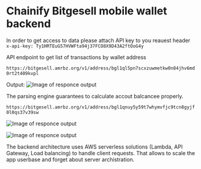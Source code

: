 
# Chainify Bitgesell mobile wallet backend

In order to get access to data please attach API key to you reauest header
```x-api-key: Ty1HRTEuG57HVWFta94j37FCO8X9D43A2ftOoG4y```


API endpoint to get list of transactions by wallet address

```https://bitgesell.amrbz.org/v1/address/bgl1ql5pn7scxzuwmetkw0n84jhv6md0rt2t409kvpl```

Output:
![Image of responce output](https://colivka.s3.eu-central-1.amazonaws.com/Screenshot+2020-11-08+at+16.52.57.png)


The parsing engine guarantees to calculate accout balcancee properly.

```https://bitgesell.amrbz.org/v1/address/bgl1qnuy5y59t7whymvfjc9tcn8gyjf0l0qs37v39sw```

![Image of responce output](https://colivka.s3.eu-central-1.amazonaws.com/Screenshot+2020-11-08+at+16.55.20.png)

![Image of responce output](https://colivka.s3.eu-central-1.amazonaws.com/Screenshot+2020-11-08+at+16.55.51.png)

The backend architecture uses AWS serverless solutions (Lambda, API Gateway, Load balancing) to handle client requests. That allows to scale the app userbase and forget about server archistration.